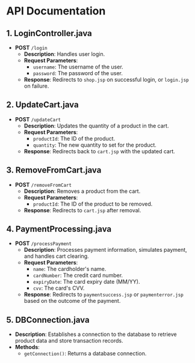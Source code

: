 # API Documentation

## 1. **LoginController.java**
   - **POST** `/login`
     - **Description**: Handles user login.
     - **Request Parameters**:
       - `username`: The username of the user.
       - `password`: The password of the user.
     - **Response**: Redirects to `shop.jsp` on successful login, or `login.jsp` on failure.

## 2. **UpdateCart.java**
   - **POST** `/updateCart`
     - **Description**: Updates the quantity of a product in the cart.
     - **Request Parameters**:
       - `productId`: The ID of the product.
       - `quantity`: The new quantity to set for the product.
     - **Response**: Redirects back to `cart.jsp` with the updated cart.

## 3. **RemoveFromCart.java**
   - **POST** `/removeFromCart`
     - **Description**: Removes a product from the cart.
     - **Request Parameters**:
       - `productId`: The ID of the product to be removed.
     - **Response**: Redirects to `cart.jsp` after removal.

## 4. **PaymentProcessing.java**
   - **POST** `/processPayment`
     - **Description**: Processes payment information, simulates payment, and handles cart clearing.
     - **Request Parameters**:
       - `name`: The cardholder's name.
       - `cardNumber`: The credit card number.
       - `expiryDate`: The card expiry date (MM/YY).
       - `cvv`: The card's CVV.
     - **Response**: Redirects to `paymentsuccess.jsp` or `paymenterror.jsp` based on the outcome of the payment.

## 5. **DBConnection.java**
   - **Description**: Establishes a connection to the database to retrieve product data and store transaction records.
   - **Methods**:
     - `getConnection()`: Returns a database connection.

